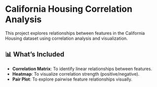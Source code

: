 # California Housing Correlation Analysis

This project explores relationships between features in the California Housing dataset using correlation analysis and visualization.

## 📊 What’s Included

- **Correlation Matrix**: To identify linear relationships between features.
- **Heatmap**: To visualize correlation strength (positive/negative).
- **Pair Plot**: To explore pairwise feature relationships visually.
